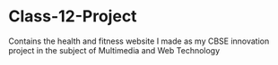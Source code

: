 # Class-12-Project
Contains the health and fitness website I made as my CBSE innovation project in the subject of Multimedia and Web Technology

